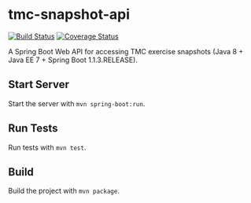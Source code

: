 tmc-snapshot-api
================

[![Build Status](https://travis-ci.org/kesapojat/tmc-snapshot-api.svg?branch=master)](https://travis-ci.org/kesapojat/tmc-snapshot-api/)
[![Coverage Status](https://img.shields.io/coveralls/kesapojat/tmc-snapshot-api.svg)](https://coveralls.io/r/kesapojat/tmc-snapshot-api)

A Spring Boot Web API for accessing TMC exercise snapshots (Java 8 + Java EE 7 + Spring Boot 1.1.3.RELEASE).

## Start Server

Start the server with `mvn spring-boot:run`.

## Run Tests

Run tests with `mvn test`.

## Build

Build the project with `mvn package`.
